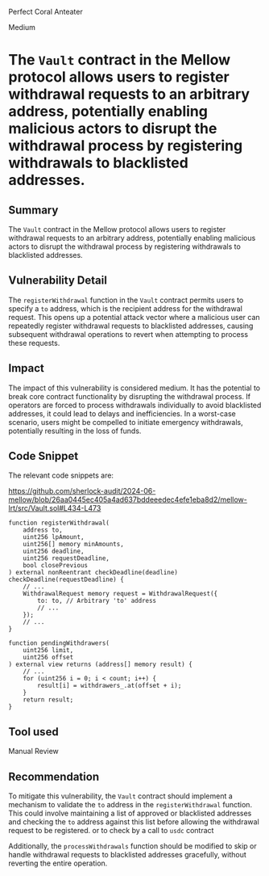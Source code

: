 Perfect Coral Anteater

Medium

# The `Vault` contract in the Mellow protocol allows users to register withdrawal requests to an arbitrary address, potentially enabling malicious actors to disrupt the withdrawal process by registering withdrawals to blacklisted addresses.

## Summary
The `Vault` contract in the Mellow protocol allows users to register withdrawal requests to an arbitrary address, potentially enabling malicious actors to disrupt the withdrawal process by registering withdrawals to blacklisted addresses.

## Vulnerability Detail
The `registerWithdrawal` function in the `Vault` contract permits users to specify a `to` address, which is the recipient address for the withdrawal request. This opens up a potential attack vector where a malicious user can repeatedly register withdrawal requests to blacklisted addresses, causing subsequent withdrawal operations to revert when attempting to process these requests.

## Impact
The impact of this vulnerability is considered medium. It has the potential to break core contract functionality by disrupting the withdrawal process. If operators are forced to process withdrawals individually to avoid blacklisted addresses, it could lead to delays and inefficiencies. In a worst-case scenario, users might be compelled to initiate emergency withdrawals, potentially resulting in the loss of funds.

## Code Snippet
The relevant code snippets are:

https://github.com/sherlock-audit/2024-06-mellow/blob/26aa0445ec405a4ad637bddeeedec4efe1eba8d2/mellow-lrt/src/Vault.sol#L434-L473

```solidity
function registerWithdrawal(
    address to,
    uint256 lpAmount,
    uint256[] memory minAmounts,
    uint256 deadline,
    uint256 requestDeadline,
    bool closePrevious
) external nonReentrant checkDeadline(deadline) checkDeadline(requestDeadline) {
    // ...
    WithdrawalRequest memory request = WithdrawalRequest({
        to: to, // Arbitrary 'to' address
        // ...
    });
    // ...
}
```

```solidity
function pendingWithdrawers(
    uint256 limit,
    uint256 offset
) external view returns (address[] memory result) {
    // ...
    for (uint256 i = 0; i < count; i++) {
        result[i] = withdrawers_.at(offset + i);
    }
    return result;
}
```

## Tool used
Manual Review

## Recommendation
To mitigate this vulnerability, the `Vault` contract should implement a mechanism to validate the `to` address in the `registerWithdrawal` function. This could involve maintaining a list of approved or blacklisted addresses and checking the `to` address against this list before allowing the withdrawal request to be registered. or to check by a call to `usdc` contract

Additionally, the `processWithdrawals` function should be modified to skip or handle withdrawal requests to blacklisted addresses gracefully, without reverting the entire operation.